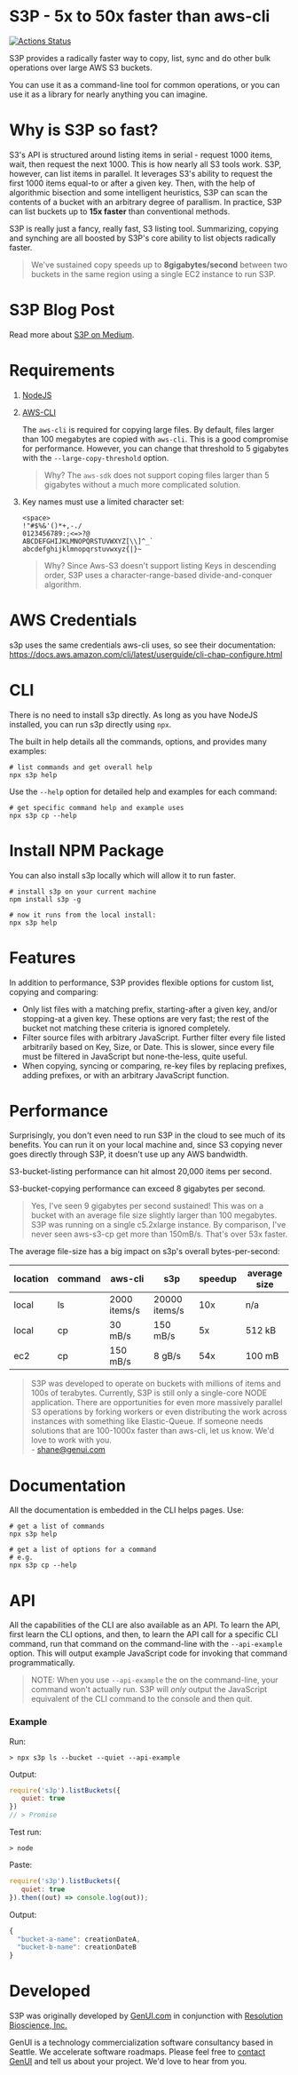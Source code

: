 # S3P - 5x to 50x faster than aws-cli

[![Actions Status](https://github.com/generalui/s3p/workflows/test/badge.svg)](https://github.com/generalui/s3p/actions)

S3P provides a radically faster way to copy, list, sync and do other bulk operations over large AWS S3 buckets.

You can use it as a command-line tool for common operations, or you can use it as a library for nearly anything you can imagine.

# Why is S3P so fast?

S3's API is structured around listing items in serial - request 1000 items, wait, then request the next 1000. This is how nearly all S3 tools work. S3P, however, can list items in parallel. It leverages S3's ability to request the first 1000 items equal-to or after a given key. Then, with the help of algorithmic bisection and some intelligent heuristics, S3P can scan the contents of a bucket with an arbitrary degree of parallism. In practice, S3P can list buckets up to **15x faster** than conventional methods.

S3P is really just a fancy, really fast, S3 listing tool. Summarizing, copying and synching are all boosted by S3P's core ability to list objects radically faster.

> We've sustained copy speeds up to **8gigabytes/second** between two buckets in the same region using a single EC2 instance to run S3P.

# S3P Blog Post

Read more about [S3P on Medium](https://medium.com/@shanebdavis/s3p-massively-parallel-s3-copying-9a9e466d0d74).

# Requirements

1. [NodeJS](https://nodejs.org/en/download/)
2. [AWS-CLI](https://docs.aws.amazon.com/cli/latest/userguide/cli-chap-install.html)

    The `aws-cli` is required for copying large files. By default, files larger than 100 megabytes are copied with `aws-cli`. This is a good compromise for performance. However, you can change that threshold to 5 gigabytes with the `--large-copy-threshold` option.
    > Why? The `aws-sdk` does not support coping files larger than 5 gigabytes without a much more complicated solution.

3. Key names must use a limited character set:
    ```
    <space>
    !"#$%&'()*+,-./
    0123456789:;<=>?@
    ABCDEFGHIJKLMNOPQRSTUVWXYZ[\\]^_`
    abcdefghijklmnopqrstuvwxyz{|}~
    ```
    > Why? Since Aws-S3 doesn't support listing Keys in descending order, S3P uses a character-range-based divide-and-conquer algorithm.

# AWS Credentials

s3p uses the same credentials aws-cli uses, so see their documentation: https://docs.aws.amazon.com/cli/latest/userguide/cli-chap-configure.html

# CLI

There is no need to install s3p directly. As long as you have NodeJS installed, you can run s3p directly using `npx`.

The built in help details all the commands, options, and provides many examples:

```shell
# list commands and get overall help
npx s3p help
```

Use the `--help` option for detailed help and examples for each command:

```shell
# get specific command help and example uses
npx s3p cp --help
```

# Install NPM Package

You can also install s3p locally which will allow it to run faster.
```shell
# install s3p on your current machine
npm install s3p -g

# now it runs from the local install:
npx s3p help
```

# Features

In addition to performance, S3P provides flexible options for custom list, copying and comparing:

- Only list files with a matching prefix, starting-after a given key, and/or stopping-at a given key. These options are very fast; the rest of the bucket not matching these criteria is ignored completely.
- Filter source files with arbitrary JavaScript. Further filter every file listed arbitrarily based on Key, Size, or Date. This is slower, since every file must be filtered in JavaScript but none-the-less, quite useful.
- When copying, syncing or comparing, re-key files by replacing prefixes, adding prefixes, or with an arbitrary JavaScript function.

# Performance

Surprisingly, you don't even need to run S3P in the cloud to see much of its benefits. You can run it on your local machine and, since S3 copying never goes directly through S3P, it doesn't use up any AWS bandwidth.

S3-bucket-listing performance can hit almost 20,000 items per second.

S3-bucket-copying performance can exceed 8 gigabytes per second.

> Yes, I've seen 9 gigabytes per second sustained! This was on a bucket with an average file size slightly larger than 100 megabytes. S3P was running on a single c5.2xlarge instance. By comparison, I've never seen aws-s3-cp get more than 150mB/s. That's over 53x faster.

The average file-size has a big impact on s3p's overall bytes-per-second:

|location | command | aws-cli | s3p              | speedup | average size |
|   -     |-        |-        |-                 |-        | - |
|local     | ls      | 2000 items/s  | 20000 items/s       | 10x    | n/a|
|local     | cp      | 30 mB/s       | 150 mB/s    | 5x    | 512 kB |
|ec2      | cp      | 150 mB/s      | 8 gB/s    | 54x    | 100 mB |

> S3P was developed to operate on buckets with millions of items and 100s of terabytes. Currently, S3P is still only a single-core NODE application. There are opportunities for even more massively parallel S3 operations by forking workers or even distributing the work across instances with something like Elastic-Queue. If someone needs solutions that are 100-1000x faster than aws-cli, let us know. We'd love to work with you.<br>-
shane@genui.com


# Documentation

All the documentation is embedded in the CLI helps pages. Use:

```shell
# get a list of commands
npx s3p help

# get a list of options for a command
# e.g.
npx s3p cp --help
```

# API

All the capabilities of the CLI are also available as an API. To learn the API, first learn the CLI options, and then, to learn the API call for a specific CLI command, run that command on the command-line with the `--api-example` option. This will output example JavaScript code for invoking that command programmatically.

> NOTE: When you use `--api-example` the on the command-line, your command won't actually run. S3P will *only* output the JavaScript equivalent of the CLI command to the console and then quit.

### Example
Run:

```shell
> npx s3p ls --bucket --quiet --api-example
```
Output:
```javascript
require('s3p').listBuckets({
   quiet: true
})
// > Promise
```

Test run:
```shell
> node
```
Paste:
```javascript
require('s3p').listBuckets({
   quiet: true
}).then((out) => console.log(out));
```
Output:
```javascript
{
  "bucket-a-name": creationDateA,
  "bucket-b-name": creationDateB
}
```

# Developed

S3P was originally developed by [GenUI.com](https://www.genui.com/) in conjunction with [Resolution Bioscience, Inc.](http://www.resolutionbio.com/)

GenUI is a technology commercialization software consultancy based in Seattle. We accelerate software roadmaps. Please feel free to [contact GenUI](https://www.genui.com/contact) and tell us about your project. We'd love to hear from you.